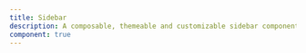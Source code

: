 ```yaml
---
title: Sidebar
description: A composable, themeable and customizable sidebar component.
component: true
---
```

